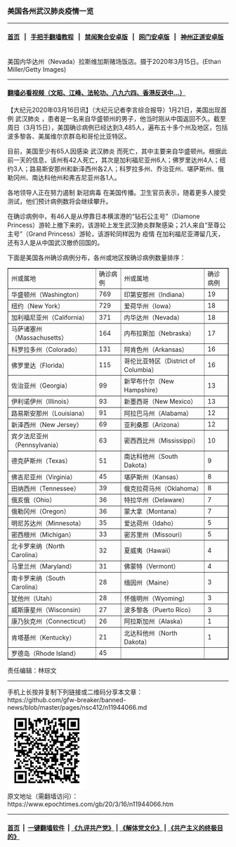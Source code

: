 ### 美国各州武汉肺炎疫情一览
------------------------

#### [首页](https://github.com/gfw-breaker/banned-news/blob/master/README.md) &nbsp;&nbsp;|&nbsp;&nbsp; [手把手翻墙教程](https://github.com/gfw-breaker/guides/wiki) &nbsp;&nbsp;|&nbsp;&nbsp; [禁闻聚合安卓版](https://github.com/gfw-breaker/bn-android) &nbsp;&nbsp;|&nbsp;&nbsp; [网门安卓版](https://github.com/oGate2/oGate) &nbsp;&nbsp;|&nbsp;&nbsp; [神州正道安卓版](https://github.com/SzzdOgate/update) 



<div><img alt="" class="aligncenter wp-post-image" src="https://i.epochtimes.com/assets/uploads/2020/03/GettyImages-1212642203-600x400.jpg"/>
<div class="red16 caption">
 美国内华达州（Nevada）拉斯维加斯赌场饭店。摄于2020年3月15日。(Ethan Miller/Getty Images)
</div>
</div><hr/>

#### [翻墙必看视频（文昭、江峰、法轮功、八九六四、香港反送中...）](https://github.com/gfw-breaker/banned-news/blob/master/pages/link3.md)

<div><p>
 【大纪元2020年03月16日讯】（大纪元记者李言综合报导）1月21日，美国出现首例
 <ok href="https://www.epochtimes.com/gb/tag/%E6%AD%A6%E6%B1%89%E8%82%BA%E7%82%8E.html">
  武汉肺炎
 </ok>
 ，患者是一名来自华盛顿州的男子，他当时刚从中国返回不久。截至周日（3月15日），美国确诊病例已经达到3,485人，遍布五十多个州及地区，包括波多黎各、美属维尔京群岛和哥伦比亚特区。
</p>
<p>
 目前，美国至少有65人因感染
 <ok href="https://www.epochtimes.com/gb/tag/%E6%AD%A6%E6%B1%89%E8%82%BA%E7%82%8E.html">
  武汉肺炎
 </ok>
 而死亡，其中主要来自华盛顿州。根据此前一天的信息，该州有42人死亡，其次是加利福尼亚州6人；佛罗里达州4人；纽约3人；路易斯安那州和新泽西州各2人；科罗拉多州、乔治亚州、堪萨斯州、俄勒冈州、南达科他州和弗吉尼亚州各1人。
</p>
<p>
 各地领导人正在努力遏制
 <ok href="https://www.epochtimes.com/gb/tag/%E6%96%B0%E5%86%A0%E7%97%85%E6%AF%92.html">
  新冠病毒
 </ok>
 在美国传播。卫生官员表示，随着更多人接受测试，他们预计病例数将会继续攀升。
</p>
<p>
 在确诊病例中，有46人是从停靠日本横滨港的“钻石公主号”（Diamone Princess）游轮上撤下来的，该游轮上发生武汉肺炎群聚感染；21人来自“至尊公主号”（Grand Princess）游轮，该游轮同样因为
 <ok href="https://www.epochtimes.com/gb/tag/%E7%96%AB%E6%83%85.html">
  疫情
 </ok>
 在加利福尼亚滞留几天， 还有3人是从中国武汉撤侨回国的。
</p>
<p>
 下面是美国各州确诊病例分布，各州或地区按确诊病例数量排序：
</p>
<table border="1" cellpadding="0" cellspacing="0" dir="ltr">
 <colgroup>
  <col width="279"/>
  <col width="78"/>
  <col width="294"/>
  <col width="83"/>
 </colgroup>
 <tbody>
  <tr>
   <td data-sheets-value='{"1":2,"2":"州或属地"}'>
    州或属地
   </td>
   <td data-sheets-value='{"1":2,"2":"确诊病例"}'>
    确诊病例
   </td>
   <td data-sheets-value='{"1":2,"2":"州或属地"}'>
    州或属地
   </td>
   <td data-sheets-value='{"1":2,"2":"确诊病例"}'>
    确诊病例
   </td>
  </tr>
  <tr>
   <td data-sheets-value='{"1":2,"2":"华盛顿州（Washington）"}'>
    华盛顿州（Washington）
   </td>
   <td data-sheets-value='{"1":3,"3":769}'>
    769
   </td>
   <td data-sheets-value='{"1":2,"2":"印第安那州（Indiana）"}'>
    印第安那州（Indiana）
   </td>
   <td data-sheets-value='{"1":3,"3":19}'>
    19
   </td>
  </tr>
  <tr>
   <td data-sheets-value='{"1":2,"2":"纽约（New York）"}'>
    纽约（New York）
   </td>
   <td data-sheets-value='{"1":3,"3":729}'>
    729
   </td>
   <td data-sheets-value='{"1":2,"2":"爱荷华州（Iowa）"}'>
    爱荷华州（Iowa）
   </td>
   <td data-sheets-value='{"1":3,"3":18}'>
    18
   </td>
  </tr>
  <tr>
   <td data-sheets-value='{"1":2,"2":"加利福尼亚州（California）"}'>
    加利福尼亚州（California）
   </td>
   <td data-sheets-value='{"1":3,"3":371}'>
    371
   </td>
   <td data-sheets-value='{"1":2,"2":"内华达州（Nevada）"}'>
    内华达州（Nevada）
   </td>
   <td data-sheets-value='{"1":3,"3":18}'>
    18
   </td>
  </tr>
  <tr>
   <td data-sheets-value='{"1":2,"2":"马萨诸塞州（Massachusetts）"}'>
    马萨诸塞州（Massachusetts）
   </td>
   <td data-sheets-value='{"1":3,"3":164}'>
    164
   </td>
   <td data-sheets-value='{"1":2,"2":"内布拉斯加（Nebraska）"}'>
    内布拉斯加（Nebraska）
   </td>
   <td data-sheets-value='{"1":3,"3":17}'>
    17
   </td>
  </tr>
  <tr>
   <td data-sheets-value='{"1":2,"2":"科罗拉多州（Colorado）"}'>
    科罗拉多州（Colorado）
   </td>
   <td data-sheets-value='{"1":3,"3":131}'>
    131
   </td>
   <td data-sheets-value='{"1":2,"2":"阿肯色州（Arkansas）"}'>
    阿肯色州（Arkansas）
   </td>
   <td data-sheets-value='{"1":3,"3":16}'>
    16
   </td>
  </tr>
  <tr>
   <td data-sheets-value='{"1":2,"2":"佛罗里达（Florida）"}'>
    佛罗里达（Florida）
   </td>
   <td data-sheets-value='{"1":3,"3":115}'>
    115
   </td>
   <td data-sheets-value='{"1":2,"2":"哥伦比亚特区（District of Columbia）"}'>
    哥伦比亚特区（District of Columbia）
   </td>
   <td data-sheets-value='{"1":3,"3":16}'>
    16
   </td>
  </tr>
  <tr>
   <td data-sheets-value='{"1":2,"2":"佐治亚州（Georgia）"}'>
    佐治亚州（Georgia）
   </td>
   <td data-sheets-value='{"1":3,"3":99}'>
    99
   </td>
   <td data-sheets-value='{"1":2,"2":"新罕布什尔（New Hampshire）"}'>
    新罕布什尔（New Hampshire）
   </td>
   <td data-sheets-value='{"1":3,"3":13}'>
    13
   </td>
  </tr>
  <tr>
   <td data-sheets-value='{"1":2,"2":"伊利诺伊州（Illinois）"}'>
    伊利诺伊州（Illinois）
   </td>
   <td data-sheets-value='{"1":3,"3":93}'>
    93
   </td>
   <td data-sheets-value='{"1":2,"2":"新墨西哥（New Mexico）"}'>
    新墨西哥（New Mexico）
   </td>
   <td data-sheets-value='{"1":3,"3":13}'>
    13
   </td>
  </tr>
  <tr>
   <td data-sheets-value='{"1":2,"2":"路易斯安那州（Louisiana）"}'>
    路易斯安那州（Louisiana）
   </td>
   <td data-sheets-value='{"1":3,"3":91}'>
    91
   </td>
   <td data-sheets-value='{"1":2,"2":"阿拉巴马州（Alabama）"}'>
    阿拉巴马州（Alabama）
   </td>
   <td data-sheets-value='{"1":3,"3":12}'>
    12
   </td>
  </tr>
  <tr>
   <td data-sheets-value='{"1":2,"2":"新泽西州（New Jersey）"}'>
    新泽西州（New Jersey）
   </td>
   <td data-sheets-value='{"1":3,"3":69}'>
    69
   </td>
   <td data-sheets-value='{"1":2,"2":"亚利桑那（Arizona）"}'>
    亚利桑那（Arizona）
   </td>
   <td data-sheets-value='{"1":3,"3":12}'>
    12
   </td>
  </tr>
  <tr>
   <td data-sheets-value='{"1":2,"2":"宾夕法尼亚州（Pennsylvania）"}'>
    宾夕法尼亚州（Pennsylvania）
   </td>
   <td data-sheets-value='{"1":3,"3":63}'>
    63
   </td>
   <td data-sheets-value='{"1":2,"2":"密西西比州（Mississippi）"}'>
    密西西比州（Mississippi）
   </td>
   <td data-sheets-value='{"1":3,"3":10}'>
    10
   </td>
  </tr>
  <tr>
   <td data-sheets-value='{"1":2,"2":"德克萨斯州（Texas）"}'>
    德克萨斯州（Texas）
   </td>
   <td data-sheets-value='{"1":3,"3":51}'>
    51
   </td>
   <td data-sheets-value='{"1":2,"2":"南达科他州（South Dakota）"}'>
    南达科他州（South Dakota）
   </td>
   <td data-sheets-value='{"1":3,"3":9}'>
    9
   </td>
  </tr>
  <tr>
   <td data-sheets-value='{"1":2,"2":"维吉尼亚州（Virginia）"}'>
    佛吉尼亚州（Virginia）
   </td>
   <td data-sheets-value='{"1":3,"3":45}'>
    45
   </td>
   <td data-sheets-value='{"1":2,"2":"堪萨斯州（Kansas）"}'>
    堪萨斯州（Kansas）
   </td>
   <td data-sheets-value='{"1":3,"3":8}'>
    8
   </td>
  </tr>
  <tr>
   <td data-sheets-value='{"1":2,"2":"田纳西州（Tennessee）"}'>
    田纳西州（Tennessee）
   </td>
   <td data-sheets-value='{"1":3,"3":39}'>
    39
   </td>
   <td data-sheets-value='{"1":2,"2":"俄克拉荷马州（Oklahoma）"}'>
    俄克拉荷马州（Oklahoma）
   </td>
   <td data-sheets-value='{"1":3,"3":8}'>
    8
   </td>
  </tr>
  <tr>
   <td data-sheets-value='{"1":2,"2":"俄亥俄（Ohio）"}'>
    俄亥俄（Ohio）
   </td>
   <td data-sheets-value='{"1":3,"3":36}'>
    36
   </td>
   <td data-sheets-value='{"1":2,"2":"特拉华州（Delaware）"}'>
    特拉华州（Delaware）
   </td>
   <td data-sheets-value='{"1":3,"3":7}'>
    7
   </td>
  </tr>
  <tr>
   <td data-sheets-value='{"1":2,"2":"俄勒冈州（Oregon）"}'>
    俄勒冈州（Oregon）
   </td>
   <td data-sheets-value='{"1":3,"3":36}'>
    36
   </td>
   <td data-sheets-value='{"1":2,"2":"蒙大拿（Montana）"}'>
    蒙大拿（Montana）
   </td>
   <td data-sheets-value='{"1":3,"3":7}'>
    7
   </td>
  </tr>
  <tr>
   <td data-sheets-value='{"1":2,"2":"明尼苏达州（Minnesota）"}'>
    明尼苏达州（Minnesota）
   </td>
   <td data-sheets-value='{"1":3,"3":35}'>
    35
   </td>
   <td data-sheets-value='{"1":2,"2":"爱达荷州（Idaho）"}'>
    爱达荷州（Idaho）
   </td>
   <td data-sheets-value='{"1":3,"3":5}'>
    5
   </td>
  </tr>
  <tr>
   <td data-sheets-value='{"1":2,"2":"密西根州（Michigan）"}'>
    密西根州（Michigan）
   </td>
   <td data-sheets-value='{"1":3,"3":33}'>
    33
   </td>
   <td data-sheets-value='{"1":2,"2":"密苏里州（Missouri）"}'>
    密苏里州（Missouri）
   </td>
   <td data-sheets-value='{"1":3,"3":5}'>
    5
   </td>
  </tr>
  <tr>
   <td data-sheets-value='{"1":2,"2":"北卡罗来纳（North Carolina）"}'>
    北卡罗来纳（North Carolina）
   </td>
   <td data-sheets-value='{"1":3,"3":32}'>
    32
   </td>
   <td data-sheets-value='{"1":2,"2":"夏威夷（Hawaii）"}'>
    夏威夷（Hawaii）
   </td>
   <td data-sheets-value='{"1":3,"3":4}'>
    4
   </td>
  </tr>
  <tr>
   <td data-sheets-value='{"1":2,"2":"马里兰州（Maryland）"}'>
    马里兰州（Maryland）
   </td>
   <td data-sheets-value='{"1":3,"3":31}'>
    31
   </td>
   <td data-sheets-value='{"1":2,"2":"佛蒙特（Vermont）"}'>
    佛蒙特（Vermont）
   </td>
   <td data-sheets-value='{"1":3,"3":4}'>
    4
   </td>
  </tr>
  <tr>
   <td data-sheets-value='{"1":2,"2":"南卡罗来纳（South Carolina）"}'>
    南卡罗来纳（South Carolina）
   </td>
   <td data-sheets-value='{"1":3,"3":28}'>
    28
   </td>
   <td data-sheets-value='{"1":2,"2":"缅因州（Maine）"}'>
    缅因州（Maine）
   </td>
   <td data-sheets-value='{"1":3,"3":3}'>
    3
   </td>
  </tr>
  <tr>
   <td data-sheets-value='{"1":2,"2":"犹他州（Utah）"}'>
    犹他州（Utah）
   </td>
   <td data-sheets-value='{"1":3,"3":28}'>
    28
   </td>
   <td data-sheets-value='{"1":2,"2":"怀俄明州（Wyoming）"}'>
    怀俄明州（Wyoming）
   </td>
   <td data-sheets-value='{"1":3,"3":3}'>
    3
   </td>
  </tr>
  <tr>
   <td data-sheets-value='{"1":2,"2":"威斯康星州（Wisconsin）"}'>
    威斯康星州（Wisconsin）
   </td>
   <td data-sheets-value='{"1":3,"3":27}'>
    27
   </td>
   <td data-sheets-value='{"1":2,"2":"波多黎各（Puerto Rico）"}'>
    波多黎各（Puerto Rico）
   </td>
   <td data-sheets-value='{"1":3,"3":3}'>
    3
   </td>
  </tr>
  <tr>
   <td data-sheets-value='{"1":2,"2":"康乃狄克州（Connecticut）"}'>
    康乃狄克州（Connecticut）
   </td>
   <td data-sheets-value='{"1":3,"3":26}'>
    26
   </td>
   <td data-sheets-value='{"1":2,"2":"阿拉斯加州（Alaska）"}'>
    阿拉斯加州（Alaska）
   </td>
   <td data-sheets-value='{"1":3,"3":1}'>
    1
   </td>
  </tr>
  <tr>
   <td data-sheets-value='{"1":2,"2":"肯塔基州（Kentucky）"}'>
    肯塔基州（Kentucky）
   </td>
   <td data-sheets-value='{"1":3,"3":21}'>
    21
   </td>
   <td data-sheets-value='{"1":2,"2":"北达科他州（North Dakota）"}'>
    北达科他州（North Dakota）
   </td>
   <td data-sheets-value='{"1":3,"3":1}'>
    1
   </td>
  </tr>
  <tr>
   <td data-sheets-value='{"1":2,"2":"罗德岛（Rhode Island）"}'>
    罗德岛（Rhode Island）
   </td>
   <td data-sheets-value='{"1":3,"3":45}'>
    45
   </td>
   <td>
   </td>
   <td>
   </td>
  </tr>
 </tbody>
</table>
<p>
 责任编辑：林琮文
</p>
</div>
<hr/>
手机上长按并复制下列链接或二维码分享本文章：<br/>
https://github.com/gfw-breaker/banned-news/blob/master/pages/nsc412/n11944066.md <br/>
<a href='https://github.com/gfw-breaker/banned-news/blob/master/pages/nsc412/n11944066.md'><img src='https://github.com/gfw-breaker/banned-news/blob/master/pages/nsc412/n11944066.md.png'/></a> <br/>
原文地址（需翻墙访问）：https://www.epochtimes.com/gb/20/3/16/n11944066.htm


------------------------
#### [首页](https://github.com/gfw-breaker/banned-news/blob/master/README.md) &nbsp;|&nbsp; [一键翻墙软件](https://github.com/gfw-breaker/nogfw/blob/master/README.md) &nbsp;| [《九评共产党》](https://github.com/gfw-breaker/9ping.md/blob/master/README.md#九评之一评共产党是什么) | [《解体党文化》](https://github.com/gfw-breaker/jtdwh.md/blob/master/README.md) | [《共产主义的终极目的》](https://github.com/gfw-breaker/gczydzjmd.md/blob/master/README.md)


<img src='http://gfw-breaker.win/banned-news/pages/nsc412/n11944066.md' width='0px' height='0px'/>